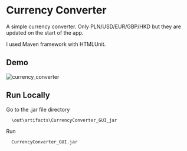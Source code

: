 
# Currency Converter

A simple currency converter. Only PLN/USD/EUR/GBP/HKD but they are updated on the start of the app.

I used Maven framework with HTMLUnit.

## Demo

![currency_converter](https://user-images.githubusercontent.com/97113363/169500635-025c8535-57d0-49cb-9447-aeef60b86430.gif)


## Run Locally

Go to the .jar file directory

```bash
  \out\artifacts\CurrencyConverter_GUI_jar
```

Run

```bash
  CurrencyConverter_GUI.jar
```
